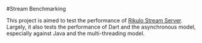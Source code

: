 #Stream Benchmarking

This project is aimed to test the performance of [Rikulo Stream Server](https://github.com/rikulo/stream). Largely, it also tests the performance of Dart and the asynchronous model, especially against Java and the multi-threading model.
